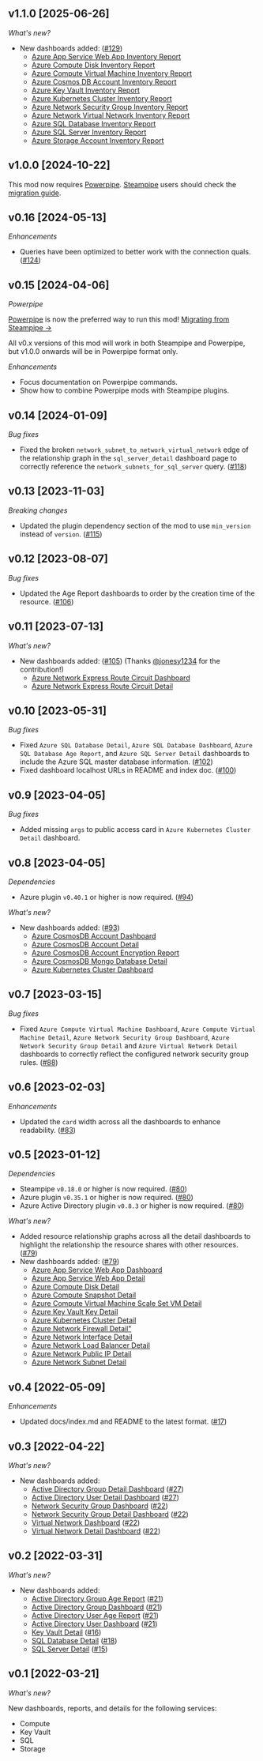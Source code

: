 ## v1.1.0 [2025-06-26]

_What's new?_

- New dashboards added: ([#129](https://github.com/turbot/steampipe-mod-azure-insights/pull/129))
  - [Azure App Service Web App Inventory Report](https://hub.steampipe.io/mods/turbot/azure_insights/dashboards/dashboard.app_service_web_app_inventory_report)
  - [Azure Compute Disk Inventory Report](https://hub.steampipe.io/mods/turbot/azure_insights/dashboards/dashboard.compute_disk_inventory_report)
  - [Azure Compute Virtual Machine Inventory Report](https://hub.steampipe.io/mods/turbot/azure_insights/dashboards/dashboard.compute_virtual_machine_inventory_report)
  - [Azure Cosmos DB Account Inventory Report](https://hub.steampipe.io/mods/turbot/azure_insights/dashboards/dashboard.cosmosdb_account_inventory_report)
  - [Azure Key Vault Inventory Report](https://hub.steampipe.io/mods/turbot/azure_insights/dashboards/dashboard.key_vault_inventory_report)
  - [Azure Kubernetes Cluster Inventory Report](https://hub.steampipe.io/mods/turbot/azure_insights/dashboards/dashboard.kubernetes_cluster_inventory_report)
  - [Azure Network Security Group Inventory Report](https://hub.steampipe.io/mods/turbot/azure_insights/dashboards/dashboard.network_security_group_inventory_report)
  - [Azure Network Virtual Network Inventory Report](https://hub.steampipe.io/mods/turbot/azure_insights/dashboards/dashboard.network_virtual_network_inventory_report)
  - [Azure SQL Database Inventory Report](https://hub.steampipe.io/mods/turbot/azure_insights/dashboards/dashboard.sql_database_inventory_report)
  - [Azure SQL Server Inventory Report](https://hub.steampipe.io/mods/turbot/azure_insights/dashboards/dashboard.sql_server_inventory_report)
  - [Azure Storage Account Inventory Report](https://hub.steampipe.io/mods/turbot/azure_insights/dashboards/dashboard.storage_account_inventory_report)

## v1.0.0 [2024-10-22]

This mod now requires [Powerpipe](https://powerpipe.io). [Steampipe](https://steampipe.io) users should check the [migration guide](https://powerpipe.io/blog/migrating-from-steampipe).

## v0.16 [2024-05-13]

_Enhancements_

- Queries have been optimized to better work with the connection quals. ([#124](https://github.com/turbot/steampipe-mod-azure-insights/pull/124))

## v0.15 [2024-04-06]

_Powerpipe_

[Powerpipe](https://powerpipe.io) is now the preferred way to run this mod!  [Migrating from Steampipe →](https://powerpipe.io/blog/migrating-from-steampipe)

All v0.x versions of this mod will work in both Steampipe and Powerpipe, but v1.0.0 onwards will be in Powerpipe format only.

_Enhancements_

- Focus documentation on Powerpipe commands.
- Show how to combine Powerpipe mods with Steampipe plugins.

## v0.14 [2024-01-09]

_Bug fixes_

- Fixed the broken `network_subnet_to_network_virtual_network` edge of the relationship graph in the `sql_server_detail` dashboard page to correctly reference the `network_subnets_for_sql_server` query. ([#118](https://github.com/turbot/steampipe-mod-azure-insights/pull/118))

## v0.13 [2023-11-03]

_Breaking changes_

- Updated the plugin dependency section of the mod to use `min_version` instead of `version`. ([#115](https://github.com/turbot/steampipe-mod-azure-insights/pull/115))

## v0.12 [2023-08-07]

_Bug fixes_

- Updated the Age Report dashboards to order by the creation time of the resource. ([#106](https://github.com/turbot/steampipe-mod-azure-insights/pull/106))

## v0.11 [2023-07-13]

_What's new?_

- New dashboards added: ([#105](https://github.com/turbot/steampipe-mod-azure-insights/pull/105)) (Thanks [@jonesy1234](https://github.com/jonesy1234) for the contribution!)
  - [Azure Network Express Route Circuit Dashboard](https://hub.steampipe.io/mods/turbot/azure_insights/dashboards/dashboard.network_express_route_circuit_dashboard)
  - [Azure Network Express Route Circuit Detail](https://hub.steampipe.io/mods/turbot/azure_insights/dashboards/dashboard.network_express_route_circuit_detail)

## v0.10 [2023-05-31]

_Bug fixes_

- Fixed `Azure SQL Database Detail`, `Azure SQL Database Dashboard`, `Azure SQL Database Age Report`, and `Azure SQL Server Detail` dashboards to include the Azure SQL master database information. ([#102](https://github.com/turbot/steampipe-mod-azure-insights/pull/102))
- Fixed dashboard localhost URLs in README and index doc. ([#100](https://github.com/turbot/steampipe-mod-azure-insights/pull/100))

## v0.9 [2023-04-05]

_Bug fixes_

- Added missing `args` to public access card in `Azure Kubernetes Cluster Detail` dashboard.

## v0.8 [2023-04-05]

_Dependencies_

- Azure plugin `v0.40.1` or higher is now required. ([#94](https://github.com/turbot/steampipe-mod-azure-insights/pull/94))

_What's new?_

- New dashboards added: ([#93](https://github.com/turbot/steampipe-mod-azure-insights/pull/93))
  - [Azure CosmosDB Account Dashboard](https://hub.steampipe.io/mods/turbot/azure_insights/dashboards/dashboard.cosmosdb_account_dashboard)
  - [Azure CosmosDB Account Detail](https://hub.steampipe.io/mods/turbot/azure_insights/dashboards/dashboard.cosmosdb_account_detail)
  - [Azure CosmosDB Account Encryption Report](https://hub.steampipe.io/mods/turbot/azure_insights/dashboards/dashboard.cosmosdb_account_encryption_report)
  - [Azure CosmosDB Mongo Database Detail](https://hub.steampipe.io/mods/turbot/azure_insights/dashboards/dashboard.cosmosdb_mongo_database_detail)
  - [Azure Kubernetes Cluster Dashboard](https://hub.steampipe.io/mods/turbot/azure_insights/dashboards/dashboard.kubernetes_cluster_dashboard)

## v0.7 [2023-03-15]

_Bug fixes_

- Fixed `Azure Compute Virtual Machine Dashboard`, `Azure Compute Virtual Machine Detail`, `Azure Network Security Group Dashboard`, `Azure Network Security Group Detail` and `Azure Virtual Network Detail` dashboards to correctly reflect the configured network security group rules. ([#88](https://github.com/turbot/steampipe-mod-azure-insights/pull/88))

## v0.6 [2023-02-03]

_Enhancements_

- Updated the `card` width across all the dashboards to enhance readability. ([#83](https://github.com/turbot/steampipe-mod-azure-insights/pull/83))

## v0.5 [2023-01-12]

_Dependencies_

- Steampipe `v0.18.0` or higher is now required. ([#80](https://github.com/turbot/steampipe-mod-azure-insights/pull/80))
- Azure plugin `v0.35.1` or higher is now required. ([#80](https://github.com/turbot/steampipe-mod-azure-insights/pull/80))
- Azure Active Directory plugin `v0.8.3` or higher is now required. ([#80](https://github.com/turbot/steampipe-mod-azure-insights/pull/80))

_What's new?_

- Added resource relationship graphs across all the detail dashboards to highlight the relationship the resource shares with other resources. ([#79](https://github.com/turbot/steampipe-mod-azure-insights/pull/79))
- New dashboards added: ([#79](https://github.com/turbot/steampipe-mod-azure-insights/pull/79))
  - [Azure App Service Web App Dashboard](https://hub.steampipe.io/mods/turbot/azure_insights/dashboards/dashboard.app_service_web_app_dashboard)
  - [Azure App Service Web App Detail](https://hub.steampipe.io/mods/turbot/azure_insights/dashboards/dashboard.app_service_web_app_detail)
  - [Azure Compute Disk Detail](https://hub.steampipe.io/mods/turbot/azure_insights/dashboards/dashboard.compute_disk_detail)
  - [Azure Compute Snapshot Detail](https://hub.steampipe.io/mods/turbot/azure_insights/dashboards/dashboard.compute_snapshot_detail)
  - [Azure Compute Virtual Machine Scale Set VM Detail](https://hub.steampipe.io/mods/turbot/azure_insights/dashboards/dashboard.compute_virtual_machine_scale_set_vm_detail)
  - [Azure Key Vault Key Detail](https://hub.steampipe.io/mods/turbot/azure_insights/dashboards/dashboard.key_vault_key_detail)
  - [Azure Kubernetes Cluster Detail](https://hub.steampipe.io/mods/turbot/azure_insights/dashboards/dashboard.kubernetes_cluster_detail)
  - [Azure Network Firewall Detail"](https://hub.steampipe.io/mods/turbot/azure_insights/dashboards/dashboard.network_firewall_detail)
  - [Azure Network Interface Detail](https://hub.steampipe.io/mods/turbot/azure_insights/dashboards/dashboard.network_interface_detail)
  - [Azure Network Load Balancer Detail](https://hub.steampipe.io/mods/turbot/azure_insights/dashboards/dashboard.network_load_balancer_detail)
  - [Azure Network Public IP Detail](https://hub.steampipe.io/mods/turbot/azure_insights/dashboards/dashboard.network_public_ip_detail)
  - [Azure Network Subnet Detail](https://hub.steampipe.io/mods/turbot/azure_insights/dashboards/dashboard.network_subnet_detail)

## v0.4 [2022-05-09]

_Enhancements_

- Updated docs/index.md and README to the latest format. ([#17](https://github.com/turbot/steampipe-mod-azure-tags/pull/17))

## v0.3 [2022-04-22]

_What's new?_

- New dashboards added:
  - [Active Directory Group Detail Dashboard](https://hub.steampipe.io/mods/turbot/azure_insights/dashboards/dashboard.azuread_group_detail) ([#27](https://github.com/turbot/steampipe-mod-azure-insights/pull/27))
  - [Active Directory User Detail Dashboard](https://hub.steampipe.io/mods/turbot/azure_insights/dashboards/dashboard.azuread_user_detail) ([#27](https://github.com/turbot/steampipe-mod-azure-insights/pull/27))
  - [Network Security Group Dashboard](https://hub.steampipe.io/mods/turbot/azure_insights/dashboards/dashboard.azure_network_security_group_dashboard) ([#22](https://github.com/turbot/steampipe-mod-azure-insights/pull/22))
  - [Network Security Group Detail Dashboard](https://hub.steampipe.io/mods/turbot/azure_insights/dashboards/dashboard.azure_network_security_group_detail) ([#22](https://github.com/turbot/steampipe-mod-azure-insights/pull/22))
  - [Virtual Network Dashboard](https://hub.steampipe.io/mods/turbot/azure_insights/dashboards/dashboard.azure_virtual_network_dashboard) ([#22](https://github.com/turbot/steampipe-mod-azure-insights/pull/22))
  - [Virtual Network Detail Dashboard](https://hub.steampipe.io/mods/turbot/azure_insights/dashboards/dashboard.azure_virtual_network_detail) ([#22](https://github.com/turbot/steampipe-mod-azure-insights/pull/22))

## v0.2 [2022-03-31]

_What's new?_

- New dashboards added:
  - [Active Directory Group Age Report](https://hub.steampipe.io/mods/turbot/azure_insights/dashboards/dashboard.azuread_group_age_report) ([#21](https://github.com/turbot/steampipe-mod-azure-insights/pull/21))
  - [Active Directory Group Dashboard](https://hub.steampipe.io/mods/turbot/azure_insights/dashboards/dashboard.azuread_group_dashboard) ([#21](https://github.com/turbot/steampipe-mod-azure-insights/pull/21))
  - [Active Directory User Age Report](https://hub.steampipe.io/mods/turbot/azure_insights/dashboards/dashboard.azuread_user_age_report) ([#21](https://github.com/turbot/steampipe-mod-azure-insights/pull/21))
  - [Active Directory User Dashboard](https://hub.steampipe.io/mods/turbot/azure_insights/dashboards/dashboard.azuread_user_dashboard) ([#21](https://github.com/turbot/steampipe-mod-azure-insights/pull/21))
  - [Key Vault Detail](https://hub.steampipe.io/mods/turbot/azure_insights/dashboards/dashboard.azure_key_vault_detail) ([#16](https://github.com/turbot/steampipe-mod-azure-insights/pull/16))
  - [SQL Database Detail](https://hub.steampipe.io/mods/turbot/azure_insights/dashboards/dashboard.azure_sql_database_detail) ([#18](https://github.com/turbot/steampipe-mod-azure-insights/pull/18))
  - [SQL Server Detail](https://hub.steampipe.io/mods/turbot/azure_insights/dashboards/dashboard.azure_sql_server_detail) ([#15](https://github.com/turbot/steampipe-mod-azure-insights/pull/15))

## v0.1 [2022-03-21]

_What's new?_

New dashboards, reports, and details for the following services:
- Compute
- Key Vault
- SQL
- Storage
